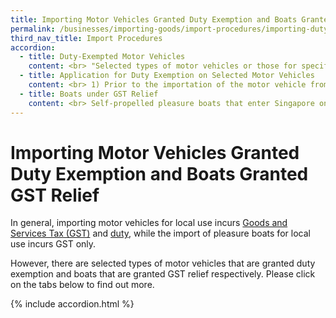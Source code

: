```yaml
---
title: Importing Motor Vehicles Granted Duty Exemption and Boats Granted GST Relief
permalink: /businesses/importing-goods/import-procedures/importing-duty-exempted-motor-vehicles-and-gst-exempted-boats
third_nav_title: Import Procedures
accordion: 
  - title: Duty-Exempted Motor Vehicles
    content: <br> "Selected types of motor vehicles or those for specific use are exempted from excise duty (but still subject to GST payment), subject to the following conditions:" <br><br> **Vintage Cars** <br> -Must be pre-1940 models; <br> -Must be [given additional registration fee exemption by the Land Transport Authority (LTA)](http://www.lta.gov.sg/content/ltaweb/en/roads-and-motoring/owning-a-vehicle/registering-your-vehicle/registration-of-vintage-vehicles.html){:target="_blank"}; <br> -Must not be registered for use on public roads; and <br> -Must not be resold in Singapore or disposed in any manner without approval from Singapore Customs. <br><br> **Motor Vehicles for Disabled Individuals** <br> - Must be purchased by an individual approved under the [Disabled Persons Scheme](https://www.sgenable.sg/pages/content.aspx?path=/schemes/transport/disabled-persons-scheme/){:target="_blank"}; <br> - Must be given additional registration fee exemption by LTA; <br> - Applicant must comply with all requirements laid down by SG Enable; <br> - Each applicant is entitled to only one duty-free vehicle; <br> - Applicant is not entitled to purchase a new duty-free vehicle until after 6 years; and <br> - Must not be disposed to a person not entitled to duty exemption, otherwise excise duty will be applicable. <br><br> **Off-Road Racing Cars and Motorcycles** <Br> - Must not be registered for use on public roads; <br>  Must be registered as off-road racing cars or motorcycles by the LTA; and <br> - Must not be disposed for use other than racing without approval from Singapore Customs. <br><br> While excise duty is exempted, GST applies to the import of these selected motor vehicles. If the conditions of Singapore Customs or the Land Transport Authority are not met, the applicant would have to pay the excise duty in full. <br><br> Go-karts, “pocket” motorcycles, powered kick scooters, mobility scooters, all-terrain vehicles (quad bikes), self-balancing cycles, and power-assisted (electric) bicycles meant for off-road use are non-dutiable and are subject to GST only. The importer must check with LTA prior to the importation of these vehicles, and comply with LTA’s regulations and registration requirements at  [here](https://www.onemotoring.com.sg/){:target="_blank"}  and  [here.](http://www.lta.gov.sg/){:target="_blank"}
  - title: Application for Duty Exemption on Selected Motor Vehicles
    content: <br> 1) Prior to the importation of the motor vehicle from overseas or removal from  [licensed warehouse](/businesses/customs-schemes-licences-framework/licensed-warehouse-scheme), you or your appointed freight handling agent must submit the following supporting documents to [customs_documentation@customs.gov.sg](mailto:customs_documentation@customs.gov.sg) for Singapore Customs’ assessment of your eligibility for duty exemption <br><br> - Cover letter stating purpose of request <br> - Land Transport Authority (LTA)’s approval letter (if applicable) <br> - Commercial invoice <br> - Packing list <br> - Bill of lading <br> - Identification information of the applicant <br><br> 2) Upon confirmation of your eligibility, you or your appointed freight handling agent should apply for a Customs In-Payment (GST including Duty Exemption) permit via TradeNet before the actual import. <br><br> 3) When applying for the permit, the place of receipt code should be declared as <br><br> - “VEHVIN” for vintage cars <br> - “EXEMPT” for motor vehicles for disabled individuals <br> - “VEHRAC” for off-road racing cars/motorcycles
  - title: Boats under GST Relief
    content: <br> Self-propelled pleasure boats that enter Singapore on a temporary basis, under the power of its own engine or sail, for the purpose of pleasure, recreational sports, racing or other similar events, are granted GST relief and can be imported without a permit. <br><br> The pleasure boat must depart Singapore once the purpose has been accomplished. GST is payable if the boat is subsequently sold, disposed or transferred locally.   
--- 
```


# Importing Motor Vehicles Granted Duty Exemption and Boats Granted GST Relief

In general, importing motor vehicles for local use incurs  [Goods and Services Tax (GST)](/businesses/valuation-duties-taxes-fees/goods-and-services-tax-gst) and  [duty]( /businesses/valuation-duties-taxes-and-fees/duties-and-dutiable-goods), while the import of pleasure boats for local use incurs GST only.

However, there are selected types of motor vehicles that are granted duty exemption and boats that are granted GST relief respectively. Please click on the tabs below to find out more.

{% include accordion.html %}
